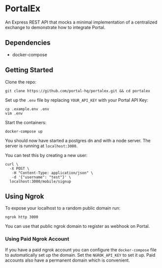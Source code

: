 
# PortalEx

An Express REST API that mocks a minimal implementation of a centralized exchange to demonstrate how to integrate Portal.

## Dependencies

- docker-compose


## Getting Started

Clone the repo:

```
git clone https://github.com/portal-hq/portalex.git && cd portalex
```

Set up the `.env` file by replacing `YOUR_API_KEY` with your Portal API Key:

```
cp .example.env .env
vim .env
```

Start the containers:

```
docker-compose up
```

You should now have started a postgres dn and with a node server. The server is running at `localhost:3000`.

You can test this by creating a new user:

```
curl \
  -X POST \
   -H "Content-Type: application/json" \
   -d '{"username": "test"}' \
  localhost:3000/mobile/signup
```

## Using Ngrok 

To expose your localhost to a random public domain run:

```
ngrok http 3000
```

You can use that public ngrok domain to register as webhook on Portal.

### Using Paid Ngrok Account

If you have a paid ngrok account you can configure the `docker-compose` file to automatically set up the domain. Set the `NGROK_API_KEY` to set it up. Paid accounts also have a permanent domain which is convenient. 

